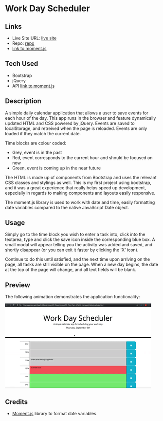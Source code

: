 # Work Day Scheduler

## Links
- Live Site URL: [live site](https://jon-ledo.github.io/work-day-scheduler-API/)
- Repo: [repo](https://github.com/Jon-Ledo/work-day-scheduler-API)
- [link to moment.js](https://momentjs.com/)

## Tech Used
- Bootstrap
- jQuery
- API [link to moment.js](https://momentjs.com/)

## Description
A simple daily calendar application that allows a user to save events for each hour of the day. This app runs in the browser and feature dynamically updated HTML and CSS powered by jQuery. Events are saved to localStorage, and retreived when the page is reloaded. Events are only loaded if they match the current date. 

Time blocks are colour coded:
- Grey, event is in the past
- Red, event corresponds to the current hour and should be focused on now
- Green, event is coming up in the near future

The HTML is made up of components from Bootstrap and uses the relevant CSS classes and stylings as well. This is my first project using bootstrap, and it was a great experience that really helps speed up development, especially in regards to making components and layouts easily responsive. 

The moment.js library is used to work with date and time, easily formatting date variables compared to the native JavaScript Date object. 

## Usage
Simply go to the time block you wish to enter a task into, click into the textarea, type and click the save icon inside the corresponding blue box. A small modal will appear telling you the activity was added and saved, and shortly disappear (or you can exit it faster by clicking the 'X' icon).

Continue to do this until satisfied, and the next time upon arriving on the page, all tasks are still visible on the page. When a new day begins, the date at the top of the page will change, and all text fields will be blank. 

## Preview
The following animation demonstrates the application functionality:

![A user clicks on slots on the color-coded calendar and edits the events.](./Assets/05-third-party-apis-homework-demo.gif)


## Credits
- [Moment.js](https://momentjs.com/) library to format date variables 

